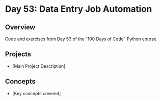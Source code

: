 # Day 53: Data Entry Job Automation

## Overview
Code and exercises from Day 53 of the "100 Days of Code" Python course.

## Projects
- [Main Project Description]

## Concepts
- [Key concepts covered]
